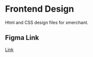 # Frontend Design
Html and CSS design files for xmerchant.

## Figma Link
[Link](https://www.figma.com/file/HI2KhEzad9ClNAVhUiMywr/skyshopping-io-public?node-id=0%3A1)
